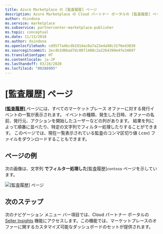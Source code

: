 ```yaml
---
title: Azure Marketplace の [監査履歴] ページ
description: Azure Marketplace の Cloud パートナー ポータルの [監査履歴] ページに関する概要です。
author: dsindona
ms.service: marketplace
ms.subservice: partnercenter-marketplace-publisher
ms.topic: conceptual
ms.date: 11/13/2018
ms.author: dsindona
ms.openlocfilehash: cd9577a4bcdb1914ac0a7a23e4a98c31f6e43030
ms.sourcegitcommit: 2ec4b3d0bad7dc0071400c2a2264399e4fe34897
ms.translationtype: HT
ms.contentlocale: ja-JP
ms.lasthandoff: 03/28/2020
ms.locfileid: "80288905"
---
```

# <a name="audit-history-page"></a>[監査履歴] ページ

[ **[監査履歴]** ](https://cloudpartner.azure.com/#history) ページには、すべてのマーケットプレース オファーに対する発行イベントの一覧が表示されます。  イベントの種類、発生した日時、オファーの名前、発行元、アクションを開始したユーザーなどの列があります。  結果を列によって順番に並べたり、特定の文字列でフィルター処理したりすることができます。  このページでは、現在一覧表示されている監査のコンマ区切り値 (.csv) ファイルをダウンロードすることもできます。


## <a name="example-page"></a>ページの例

次の画像は、文字列 **でフィルター処理した**[監査履歴]`contoso` ページを示しています。

![[監査履歴] ページ](./media/audit-history-page1.png)


## <a name="next-steps"></a>次のステップ

次のナビゲーション メニュー バー項目では、Cloud パートナー ポータルの [Seller Insights](./cpp-insights-page.md) 機能にアクセスします。この機能では、マーケットプレースのオファーに関するカスタマイズ可能なダッシュボードのセットが提供されます。
